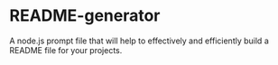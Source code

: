 # README-generator
A node.js prompt file that will help to effectively and efficiently build a README file for your projects.
